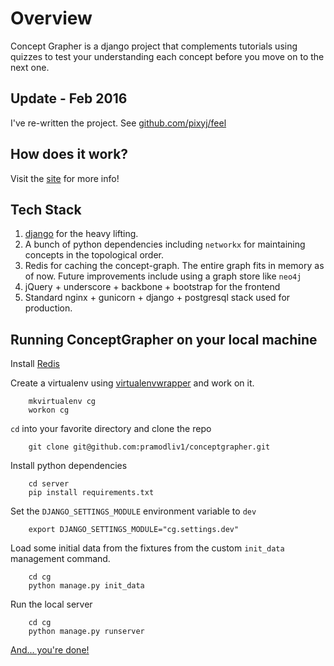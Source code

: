 Overview
==============


Concept Grapher is a django project that complements tutorials using quizzes to test your understanding each concept before you move on to the next one. 

Update - Feb 2016
---------------
I've re-written the project. See [github.com/pixyj/feel](github.com/pixyj/feel) 

How does it work?
----------------
Visit the [site](https://conceptcoaster.com) for more info!

Tech Stack
------------------
1. [django](http://github.com/django/django) for the heavy lifting.
2. A bunch of python dependencies including `networkx` for maintaining concepts in the topological order.
3. Redis for caching the concept-graph. The entire graph fits in memory as of now.
Future improvements include using a graph store like `neo4j`
4. jQuery + underscore + backbone + bootstrap for the frontend
5. Standard nginx + gunicorn + django + postgresql stack used for production.

Running ConceptGrapher on your local machine
----------
Install [Redis](http://redis.io)

Create a virtualenv using [virtualenvwrapper](http://virtualenvwrapper.readthedocs.org/en/latest/) and work on it.

        mkvirtualenv cg
        workon cg

`cd` into your favorite directory and clone the repo
    
        git clone git@github.com:pramodliv1/conceptgrapher.git

Install python dependencies

        cd server
        pip install requirements.txt

Set the `DJANGO_SETTINGS_MODULE` environment variable to `dev`
        
        export DJANGO_SETTINGS_MODULE="cg.settings.dev"

Load some initial data from the fixtures from the custom `init_data` management command.

        cd cg
        python manage.py init_data



Run the local server

        cd cg
        python manage.py runserver

[And... you're done!](http://localhost:8000)
